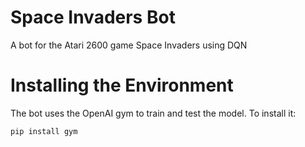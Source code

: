 # Space Invaders Bot
A bot for the Atari 2600 game Space Invaders using DQN

# Installing the Environment
The bot uses the OpenAI gym  to train and test the model. To install it:

```
pip install gym
```
